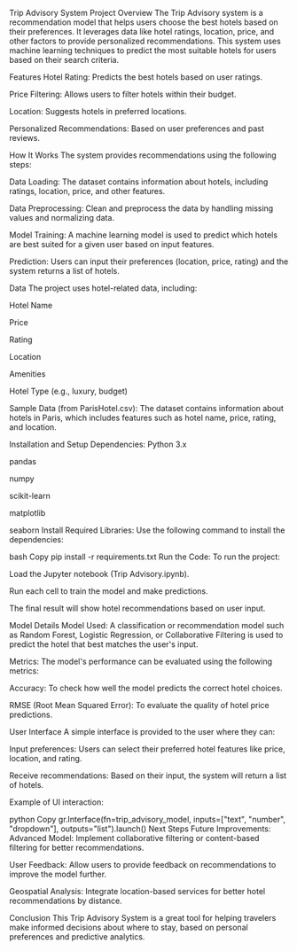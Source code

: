 Trip Advisory System
Project Overview
The Trip Advisory system is a recommendation model that helps users choose the best hotels based on their preferences. It leverages data like hotel ratings, location, price, and other factors to provide personalized recommendations. This system uses machine learning techniques to predict the most suitable hotels for users based on their search criteria.

Features
Hotel Rating: Predicts the best hotels based on user ratings.

Price Filtering: Allows users to filter hotels within their budget.

Location: Suggests hotels in preferred locations.

Personalized Recommendations: Based on user preferences and past reviews.

How It Works
The system provides recommendations using the following steps:

Data Loading: The dataset contains information about hotels, including ratings, location, price, and other features.

Data Preprocessing: Clean and preprocess the data by handling missing values and normalizing data.

Model Training: A machine learning model is used to predict which hotels are best suited for a given user based on input features.

Prediction: Users can input their preferences (location, price, rating) and the system returns a list of hotels.

Data
The project uses hotel-related data, including:

Hotel Name

Price

Rating

Location

Amenities

Hotel Type (e.g., luxury, budget)

Sample Data (from ParisHotel.csv):
The dataset contains information about hotels in Paris, which includes features such as hotel name, price, rating, and location.

Installation and Setup
Dependencies:
Python 3.x

pandas

numpy

scikit-learn

matplotlib

seaborn
Install Required Libraries:
Use the following command to install the dependencies:

bash
Copy
pip install -r requirements.txt
Run the Code:
To run the project:

Load the Jupyter notebook (Trip Advisory.ipynb).

Run each cell to train the model and make predictions.

The final result will show hotel recommendations based on user input.

Model Details
Model Used:
A classification or recommendation model such as Random Forest, Logistic Regression, or Collaborative Filtering is used to predict the hotel that best matches the user's input.

Metrics:
The model's performance can be evaluated using the following metrics:

Accuracy: To check how well the model predicts the correct hotel choices.

RMSE (Root Mean Squared Error): To evaluate the quality of hotel price predictions.

User Interface
A simple interface is provided to the user where they can:

Input preferences: Users can select their preferred hotel features like price, location, and rating.

Receive recommendations: Based on their input, the system will return a list of hotels.

Example of UI interaction:

python
Copy
gr.Interface(fn=trip_advisory_model, 
             inputs=["text", "number", "dropdown"], 
             outputs="list").launch()
Next Steps
Future Improvements:
Advanced Model: Implement collaborative filtering or content-based filtering for better recommendations.

User Feedback: Allow users to provide feedback on recommendations to improve the model further.

Geospatial Analysis: Integrate location-based services for better hotel recommendations by distance.

Conclusion
This Trip Advisory System is a great tool for helping travelers make informed decisions about where to stay, based on personal preferences and predictive analytics.
